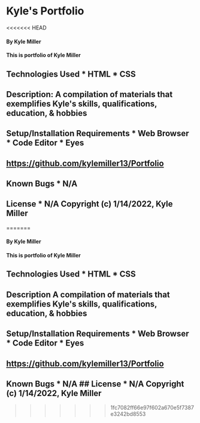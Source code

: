 # Kyle's Portfolio  
<<<<<<< HEAD
#### By Kyle Miller 
#### This is portfolio of Kyle Miller  
## Technologies Used  * HTML * CSS  
## Description:  A compilation of materials that exemplifies Kyle's skills, qualifications, education, & hobbies  
## Setup/Installation Requirements  * Web Browser * Code Editor * Eyes
## https://github.com/kylemiller13/Portfolio  
## Known Bugs  * N/A  
## License  * N/A Copyright (c) 1/14/2022, Kyle Miller
=======
#### By Kyle Miller  
#### This is portfolio of Kyle Miller   
## Technologies Used  * HTML * CSS  
## Description  A compilation of materials that exemplifies Kyle's skills, qualifications, education, & hobbies   
## Setup/Installation Requirements  * Web Browser * Code Editor * Eyes 
## https://github.com/kylemiller13/Portfolio   
## Known Bugs  * N/A  ## License  * N/A Copyright (c) 1/14/2022, Kyle Miller
>>>>>>> 1fc7082ff66e97f602a670e5f7387e3242bd8553
